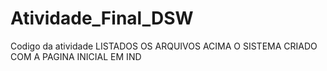 # Atividade_Final_DSW
Codigo da atividade
LISTADOS OS ARQUIVOS ACIMA O SISTEMA CRIADO COM A PAGINA INICIAL EM IND
